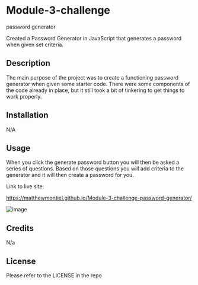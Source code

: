 # Module-3-challenge
password generator

Created a Password Generator in JavaScript that generates a password when given set criteria.

## Description

The main purpose of the project was to create a functioning password generator when given some starter code. There were some components of the code already in place, but it still took a bit of tinkering to get things to work properly. 

## Installation

N/A

## Usage
When you click the generate password button you will then be asked a series of questions. Based on those questions you will add criteria to the generator and it will then create a password for you. 

Link to live site:

https://matthewmontiel.github.io/Module-3-challenge-password-generator/

![image](https://user-images.githubusercontent.com/120674910/221426142-4111bcd2-b764-4af6-9623-f75a4bb949a2.png)

## Credits

N/a

## License

Please refer to the LICENSE in the repo
